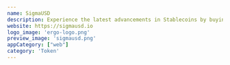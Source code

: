 ```yaml
---
name: SigmaUSD
description: Experience the latest advancements in Stablecoins by buying and selling SigUSD and SigRSV using Ergo and smart contracts. This project is based on the AgeUSD Protocol
website: https://sigmausd.io
logo_image: 'ergo-logo.png'
preview_image: 'sigmausd.png'
appCategory: ["web"]
category: 'Token'
---
```

